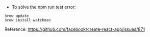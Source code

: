 * To solve the npm run test error:
```
brew update
brew install watchman
```

Reference:
https://github.com/facebook/create-react-app/issues/871